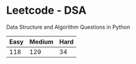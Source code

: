 # Leetcode - DSA

Data Structure and Algorithm Questions in Python

| Easy   |  Medium  | Hard |
|--------|----------|------|
|   118  |    129   |  34  |
